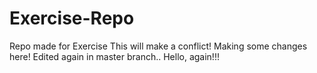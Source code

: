# Exercise-Repo
Repo made for Exercise
This will make a conflict!
Making some changes here!
Edited again in master branch..
Hello, again!!!

